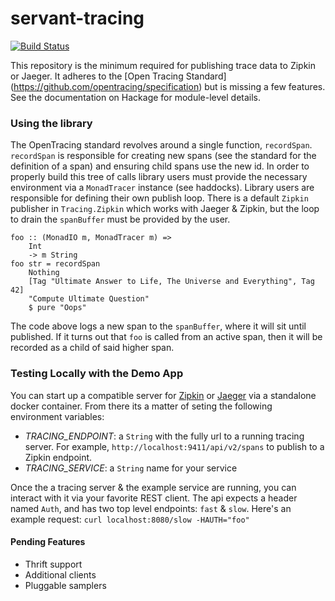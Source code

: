 # servant-tracing

[![Build Status](https://travis-ci.org/ChrisCoffey/haskell-opentracing-light.svg?branch=master)](https://travis-ci.org/ChrisCoffey/haskell-opentracing-light)

This repository is the minimum required for publishing trace data to Zipkin or Jaeger. It adheres to the [Open Tracing Standard] (https://github.com/opentracing/specification) but is missing a few features. See the documentation on Hackage for module-level details.


### Using the library

The OpenTracing standard revolves around a single function, `recordSpan`. `recordSpan` is responsible for creating new spans (see the standard for the definition of a span) and ensuring child spans use the new id. In order to properly build this tree of calls library users must provide the necessary environment via a `MonadTracer` instance (see haddocks). Library users are responsible for defining their own publish loop. There is a default `Zipkin` publisher in `Tracing.Zipkin` which works with Jaeger & Zipkin, but the loop to drain the `spanBuffer` must be provided by the user.

```
foo :: (MonadIO m, MonadTracer m) =>
    Int
    -> m String
foo str = recordSpan
    Nothing
    [Tag "Ultimate Answer to Life, The Universe and Everything", Tag 42]
    "Compute Ultimate Question"
    $ pure "Oops"
```

The code above logs a new span to the `spanBuffer`, where it will sit until published. If it turns out that `foo` is called from an active span, then it will be recorded as a child of said higher span.

### Testing Locally with the Demo App

You can start up a compatible server for [Zipkin](https://zipkin.io/pages/quickstart.html) or [Jaeger](https://jaegertracing.netlify.com/docs/deployment/) via a standalone docker container. From there its a matter of seting the following environment variables:
- *TRACING_ENDPOINT*: a `String` with the fully url to a running tracing server. For example, `http://localhost:9411/api/v2/spans` to publish to a Zipkin endpoint.
- *TRACING_SERVICE*: a `String` name for your service

Once the a tracing server & the example service are running, you can interact with it via your favorite REST client. The api expects a header named `Auth`, and has two top level endpoints: `fast` & `slow`. Here's an example request: `curl localhost:8080/slow -HAUTH="foo"`


#### Pending Features
- Thrift support
- Additional clients
- Pluggable samplers
